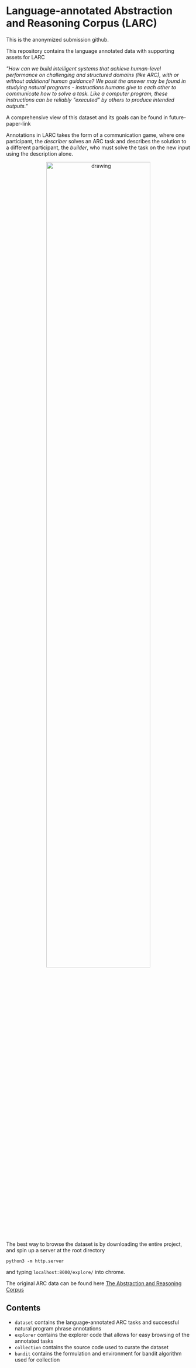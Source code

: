 # Language-annotated Abstraction and Reasoning Corpus (LARC)

This is the anonymized submission github.

This repository contains the language annotated data with supporting assets for LARC

*"How can we build intelligent systems that achieve human-level performance on challenging and structured domains (like ARC), with or without additional human guidance? We posit the answer may be found in studying natural programs - instructions humans give to each other to communicate how to solve a task. Like a computer program, these instructions can be reliably "executed" by others to produce intended outputs."*

A comprehensive view of this dataset and its goals can be found in future-paper-link

Annotations in LARC takes the form of a communication game, where 
one participant, the *describer* solves an ARC task and describes the solution to a different participant, 
the *builder*, who must solve the task on the new input using the description alone. 

<p align="center">
<img src="https://raw.githubusercontent.com/samacqua/LARC/main/assets/collection.jpg" alt="drawing" width="75%"/>
</p>

The best way to browse the dataset is by downloading the entire project, and spin up a server at the root directory 

`python3 -m http.server`

and typing `localhost:8000/explore/` into chrome.

The original ARC data can be found here [The Abstraction and Reasoning Corpus](https://github.com/fchollet/ARC)

## Contents
- `dataset` contains the language-annotated ARC tasks and successful natural program phrase annotations
- `explorer` contains the explorer code that allows for easy browsing of the annotated tasks
- `collection` contains the source code used to curate the dataset
- `bandit` contains the formulation and environment for bandit algorithm used for collection


